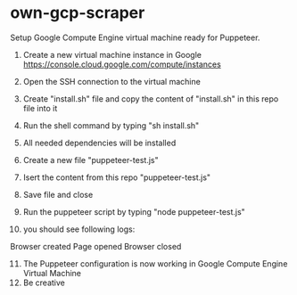 # own-gcp-scraper
Setup Google Compute Engine virtual machine ready for Puppeteer.

1. Create a new virtual machine instance in Google https://console.cloud.google.com/compute/instances
2. Open the SSH connection to the virtual machine
3. Create "install.sh" file and copy the content of "install.sh" in this repo file into it 
4. Run the shell command by typing "sh install.sh"
5. All needed dependencies will be installed

6. Create a new file "puppeteer-test.js"
7. Isert the content from this repo "puppeteer-test.js"
8. Save file and close
9. Run the puppeteer script by typing "node puppeteer-test.js"
10. you should see following logs:
  
  Browser created
  Page opened
  Browser closed
  
11. The Puppeteer configuration is now working in Google Compute Engine Virtual Machine
12. Be creative
